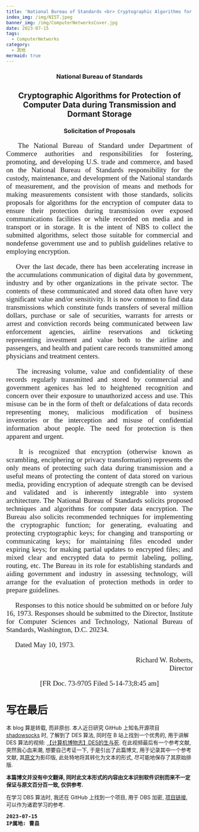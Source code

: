 ```yaml
---
title: 'National Bureau of Standards <br> Cryptographic Algorithms for Protection of Computer Data during Transmission and Dormant Storage <br> Solicitation of Proposals'
index_img: /img/NIST.jpeg
banner_img: /img/ComputerNetworksCover.jpg
date: 2023-07-15
tags:
  - ComputerNetworks
category:
  - 其他
mermaid: true
---
```


<h3 align=center font="Times New Roman">National Bureau of Standards</h3>
<h2 align=center font="Times New Roman">Cryptographic Algorithms for Protection of Computer Data during Transmission and Dormant Storage</h2>
<h3 align=center font="Times New Roman">Solicitation of Proposals</h3>

<span style="font-family: Times New Roman,serif; font-size: 19px; text-align: justify">
<p>
&emsp; The National Bureau of Standard under Department of Commerce authorities and responsibilities for fostering, 
promoting, and developing U.S. trade and commerce, and based on the National Bureau of Standards responsibility for the custody, 
maintenance, and development of the National standards of measurement, and the provision of means and methods for 
making measurements consistent with those standards, solicits proposals for algorithms for the encryption of computer data 
to ensure their protection during transmission over exposed communications facilities or while recorded on media and in transport or in storage. 
It is the intent of NBS to collect the submitted algorithms, select those suitable for commercial and nondefense government use and
to publish guidelines relative to employing encryption.

<p>
&emsp; Over the last decade, there has been accelerating increase in the accumulations communication of digital data by government, industry and 
by other organizations in the private sector. The contents of these communicated and stored data often have very significant value and/or
sensitivity. It is now common to find data transmissions which constitute funds transfers of several million dollars, 
purchase or sale of securities, warrants for arrests or arrest and conviction records being communicated between law enforcement agencies, 
airline reservations and ticketing representing investment and value both to the airline and passengers, and health and
patient care records transmitted among physicians and treatment centers.

<p>
&emsp; The increasing volume, value and confidentiality of these records regularly transmitted and stored by commercial and 
government agenices has led to heightened recognition and concern over their exposure to unauthorized access and use. 
This misuse can be in the form of theft or defalcations of data records representing money, 
malicious modification of business inventories or the interception and misuse of confidential information about people. 
The need for protection is then apparent and urgent.

<p>
&emsp; It is recognized that encryption (otherwise known as scrambling, enciphering or privacy transformation) represents
the only means of protecting such data during transmission and a useful means of protecting the content of data stored on various media, 
providing encryption of adequate strength can be devised and validated and is inherently integrable into system architecture. 
The National Bureau of Standards solicits proposed techniques and algorithms for computer data encryption. 
The Bureau also solicits recommended techniques for implementing the cryptographic function; 
for generating, evaluating and protecting cryptographic keys; for changing and transporting or communicating keys;
for maintaining files encoded under expiring keys; for making partial updates to encrypted files; and mixed clear and
encrypted data to permit labeling, polling, routing, etc. 
The Bureau in its role for establishing standards and aiding government and industry in assessing technology, 
will arrange for the evaluation of protection methods in order to prepare guidelines.

<p>
&emsp; Responses to this notice should be submitted on or before July 16, 1973. Responses should be submitted to the Director, 
Institute for Computer Sciences and Technology, National Bureau of Standards, Washington, D.C. 20234.

<p>
&emsp; Dated May 10, 1973.

<p style="text-align: right">Richard W. Roberts, <br> Director</p>
<p style="text-align: center">[FR Doc. 73-9705 Filed 5-14-73;8:45 am]</p>
</span>

# 写在最后

<p>
本 blog 算是转载, 而非原创. 本人近日研究 GitHub 上知名开源项目 <a href="https://github.com/shadowsocks/shadowsocks/tree/master">shadowsocks</a> 时, 
了解到了 DES 算法, 同时在 B 站上找到一个优秀的, 用于讲解 DES 算法的视频: <a href="https://www.bilibili.com/video/BV1qW4y1L7tN">【计算机博物志】DES的生与死</a>.
在此视频最后有一个参考文献, 突然我心血来潮, 想要自己考证一下, 于是引出了此篇博文, 用于记录其中一个参考文献, 
其<a href="https://csrc.nist.gov/news/1973/crypto-algorithms-solicitation-of-proposals">原文</a>为影印版, 此处特地将其转化为文本的形式, 尽可能地保存了其原始排版. 

<b>本篇博文并没有中文翻译, 同时此文本形式的内容由文本识别软件识别而来不一定保证与原文百分百一致, 仅供参考.</b>

在学习 DBS 算法时, 我还在 GitHub 上找到一个项目, 用于 DBS 加密, <a href="https://github.com/Nasrallah-Adel/DES_JAVA">项目链接</a>,
可以作为诸君学习的参考.
</p>

<pre class="note note-info">
<strong>2023-07-15</strong>
<strong>IP属地: 曹县</strong>
</pre>